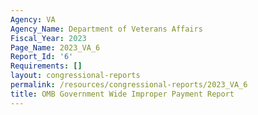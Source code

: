 ```yaml
---
Agency: VA
Agency_Name: Department of Veterans Affairs
Fiscal_Year: 2023
Page_Name: 2023_VA_6
Report_Id: '6'
Requirements: []
layout: congressional-reports
permalink: /resources/congressional-reports/2023_VA_6
title: OMB Government Wide Improper Payment Report
---
```

